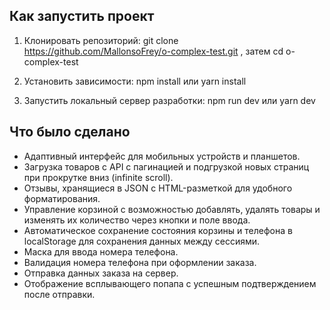 ## Как запустить проект
1. Клонировать репозиторий:
git clone https://github.com/MallonsoFrey/o-complex-test.git , затем 
cd o-complex-test

2. Установить зависимости:
npm install
или
yarn install

3. Запустить локальный сервер разработки:
npm run dev
или
yarn dev

## Что было сделано
- Адаптивный интерфейс для мобильных устройств и планшетов.
- Загрузка товаров с API с пагинацией и подгрузкой новых страниц при прокрутке вниз (infinite scroll).
- Отзывы, хранящиеся в JSON с HTML-разметкой для удобного форматирования.
- Управление корзиной с возможностью добавлять, удалять товары и изменять их количество через кнопки и поле ввода.
- Автоматическое сохранение состояния корзины и телефона в localStorage для сохранения данных между сессиями.
- Маска для ввода номера телефона.
- Валидация номера телефона при оформлении заказа.
- Отправка данных заказа на сервер.
- Отображение всплывающего попапа с успешным подтверждением после отправки.

